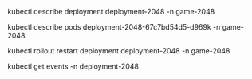 kubectl describe deployment  deployment-2048 -n game-2048

kubectl describe pods deployment-2048-67c7bd54d5-d969k -n game-2048

kubectl rollout restart deployment deployment-2048 -n game-2048


kubectl get events -n deployment-2048

